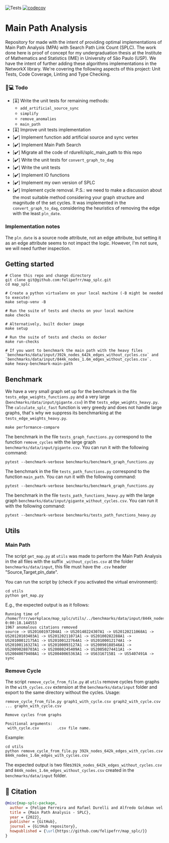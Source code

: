 ![Tests](https://github.com/felipefrr/map_splc/actions/workflows/tests.yml/badge.svg) [![codecov](https://codecov.io/gh/felipefrr/map_splc/branch/main/graph/badge.svg?token=O1ZP96FUIM)](https://codecov.io/gh/felipefrr/map_splc)

# Main Path Analysis

Repository for made with the intent of providing optimal implementations of Main Path Analysis (MPA) with Search Path Link Count (SPLC). The work done here is proof of concept for my undergraduation thesis at the Institute of Mathematics and Statistics (IME) in University of São Paulo (USP).
We have the intent of further adding these algorithms implementations in the NetworkX library.
We're covering the following aspects of this project: Unit Tests, Code Coverage, Linting and Type Checking.

### 📝💻 Todo
- [⏳] Write the unit tests for remaining methods:
  - `add_artificial_source_sync`
  - `simplify`
  - `remove_anomalies`
  - `main_path`
- [⏳] Improve unit tests implementation
- [✔️] Implement function add artificial source and sync vertex
- [✔️] Implement Main Path Search
- [✔️] Migrate all the code of rdurelli/splc_main_path to this repo
- [✔️] Write the unit tests for `convert_graph_to_dag`
- [✔️] Write the unit tests
- [✔️] Implement IO functions
- [✔️] Implement my own version of SPLC
- [✔️] Implement cycle removal. P.S.: we need to make a discussion about the most suitable method considering your graph structure and magnitude of the set cycles. It was implemented in the `convert_graph_to_dag`, considering the heuristics of removing the edge with the least `pln_date`.

### Implementation notes
The `pln_date` is a source node attribute, not an edge attribute, but setting it as an edge attribute seems to not impact the logic. However, I'm not sure, we will need further inspection.

## Getting started
```
# Clone this repo and change directory
git clone git@github.com:felipefrr/map_splc.git
cd map_splc

# Create a python virtualenv on your local machine (-B might be needed to execute)
make setup-venv -B

# Run the suite of tests and checks on your local machine
make checks

# Alternatively, built docker image
make setup

# Run the suite of tests and checks on docker
make run-checks

# If you want to benchmark the main path with the heavy files `benchmarks/data/input/392k_nodes_642k_edges_without_cycles.csv` and `benchmarks/data/input/844k_nodes_1.6m_edges_without_cycles.csv`.
make heavy-benchmark-main-path
```

## Benchmark

We have a very small graph set up for the benchmark in the file `tests_edge_weights_functions.py` and a very large (`benchmarks/data/input/gigante.csv`) in the `tests_edge_weights_heavy.py`. The `calculate_splc_fast` function is very greedy and does not handle large graphs, that's why we suppress its benchmarking at the `tests_edge_weights_heavy.py`. 
```
make performance-compare
```
The benchmark in the file `tests_graph_functions.py` correspond to the function `remove_cycles` with the large graph `benchmarks/data/input/gigante.csv`. You can run it with the following command:
```
pytest --benchmark-verbose benchmarks/benchmark_graph_functions.py
```
The benchmark in the file `tests_path_functions.py` correspond to the function `main_path`. You can run it with the following command:
```
pytest --benchmark-verbose benchmarks/benchmark_graph_functions.py
```
The benchmark in the file  `tests_path_functions_heavy.py` with the large graph `benchmarks/data/input/gigante_without_cycles.csv`. You can run it with the following command:
```
pytest --benchmark-verbose benchmarks/tests_path_functions_heavy.py
```

## Utils

### Main Path
The script `get_map.py` at `utils` was made to perform the Main Path Analysis in the all files with the suffix `_without_cycles.csv` at the folder `benchmarks/data/input`, this file must have the `.csv` header "Source,Target,pln_date".

You can run the script by (check if you activated the virtual environment):
```
cd utils
python get_map.py
```
E.g., the expected output is as it follows:
```
Running time of /home/frrr/workplace/map_splc/utils/../benchmarks/data/input/844k_nodes_1.6m_edges_without_cycles.csv: 	 0:00:18.144553
1967 anomalous citations removed
source -> US20160197204A1 -> US20140224307A1 -> US20120211068A1 -> US20120103403A1 -> US20120211071A1 -> US20100282288A1 -> US20100012175A1 -> US20100122764A1 -> US20100012174A1 -> US20100116327A1 -> US20100093127A1 -> US20090188546A1 -> US20090288703A1 -> US20080245409A1 -> US20050274411A1 -> US20040079408A1 -> US20040065363A1 -> US6316715B1 -> US5407491A -> sync
```

### Remove Cycle
The script `remove_cycle_from_file.py` at `utils` remove cycles from graphs in the `with_cycles.csv` extension at the `benchmarks/data/input` folder and export to the same directory without the cycles. 
Usage:
```
remove_cycle_from_file.py graph1_with_cycle.csv graph2_with_cycle.csv ... graphn_with_cycle.csv

Remove cycles from graphs

Positional arguments:
 with_cycle.csv        .csv file name.
```
Example:
```
cd utils
python remove_cycle_from_file.py 392k_nodes_642k_edges_with_cycles.csv 844k_nodes_1.6m_edges_with_cycles.csv
```
The expected output is two files`392k_nodes_642k_edges_without_cycles.csv` and `844k_nodes_1.6m_edges_without_cycles.csv` created in the `benchmarks/data/input` folder.


## 📃 Citation

```bibtex
@misc{map-splc-package,
  author = {Felipe Ferreira and Rafael Durelli and Alfredo Goldman vel Lejbman},
  title = {Main Path Analysis - SPLC},
  year = {2022},
  publisher = {GitHub},
  journal = {GitHub repository},
  howpublished = {\url{https://github.com/felipefrr/map_splc/}}
}
```